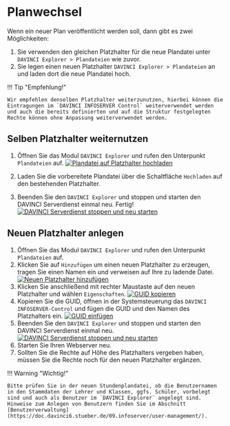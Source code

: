 # Planwechsel

[1]:/assets/images/is/001.png
[2]:/assets/images/is/002.png
[3]:/assets/images/is/003.png
[4]:/assets/images/is/004.png
[5]:/assets/images/is/005.png

Wenn ein neuer Plan veröffentlicht werden soll, dann gibt es zwei Möglichkeiten:

1. Sie verwenden den gleichen Platzhalter für die neue Plandatei unter `DAVINCI Explorer > Plandateien` wie zuvor.
2. Sie legen einen neuen Platzhalter `DAVINCI Explorer > Plandateien` an und laden dort die neue Plandatei hoch.

!!! Tip "Empfehlung!"

    Wir empfehlen denselben Platzhalter weiterzunutzen, hierbei können die Eintragungen im `DAVINCI INFOSERVER Control` weiterverwendet werden und auch die bereits definierten und auf die Struktur festgelegten Rechte können ohne Anpassung weiterverwendet werden.

## Selben Platzhalter weiternutzen

1. Öffnen Sie das Modul `DAVINCI Explorer` und rufen den Unterpunkt `Plandateien` auf.
[![Plandatei auf Platzhalter hochladen][1]][1]

2. Laden Sie die vorbereitete Plandatei über die Schaltfläche `Hochladen` auf den bestehenden Platzhalter.
3. Beenden Sie den `DAVINCI Explorer` und stoppen und starten den DAVINCI Serverdienst einmal neu. Fertig!
[![DAVINCI Serverdienst stoppen und neu starten][2]][2] 

## Neuen Platzhalter anlegen

1. Öffnen Sie das Modul `DAVINCI Explorer` und rufen den Unterpunkt `Plandateien` auf.
2. Klicken Sie auf `Hinzufügen` um einen neuen Platzhalter zu erzeugen, tragen Sie einen Namen ein und verweisen auf Ihre zu ladende Datei.
[![Neuen Platzhalter hinzufügen][3]][3]
3. Klicken Sie anschließend mit rechter Maustaste auf den neuen Platzhalter und wählen `Eigenschaften`.
[![GUID kopieren][4]][4]
4. Kopieren Sie die GUID, öffnen in der Systemsteuerung das `DAVINCI INFOSERVER-Control` und fügen die GUID und den Namen des Platzhalters ein.
[![GUID einfügen][5]][5]
1. Beenden Sie den `DAVINCI Explorer` und stoppen und starten den DAVINCI Serverdienst einmal neu.
[![DAVINCI Serverdienst stoppen und neu starten][2]][2]
6. Starten Sie Ihren Webserver neu.
7. Sollten Sie die Rechte auf Höhe des Platzhalters vergeben haben, müssen Sie die Rechte noch für den neuen Platzhalter ergänzen.

!!! Warning "Wichtig!"

    Bitte prüfen Sie in der neuen Stundenplandatei, ob die Benutzernamen in den Stammdaten der Lehrer und Klassen, ggfs. Schüler, vorbelegt sind und auch als Benutzer im `DAVINCI Explorer` angelegt sind. Hinweise zum Anlegen von Benutzern finden Sie im Abschnitt [Benutzerverwaltung](https://doc.davinci6.stueber.de/09.infoserver/user-management/).